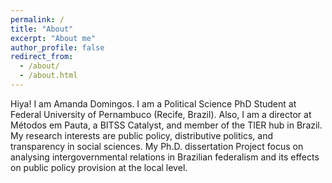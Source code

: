 ```yaml
---
permalink: /
title: "About"
excerpt: "About me"
author_profile: false
redirect_from: 
  - /about/
  - /about.html
---
```


Hiya! I am Amanda Domingos.
I am a Political Science PhD Student at Federal University of Pernambuco (Recife, Brazil). Also, I am a director at Métodos em Pauta, a BITSS Catalyst, and member of the TIER hub in Brazil.
My research interests are public policy, distributive politics, and transparency in social sciences. My Ph.D. dissertation Project focus on analysing intergovernmental relations in Brazilian federalism and its effects on public policy provision at the local level. 



